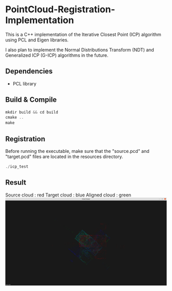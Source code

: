 # PointCloud-Registration-Implementation
This is a C++ implementation of the Iterative Closest Point (ICP) algorithm using PCL and Eigen libraries. 

I also plan to implement the Normal Distributions Transform (NDT) and Generalized ICP (G-ICP) algorithms in the future.

## Dependencies

- PCL library

## Build & Compile

```cpp
mkdir build && cd build
cmake ..
make
```

## Registration

Before running the executable, make sure that the "source.pcd" and "target.pcd" files are located in the resources directory.

```cpp
./icp_test 
```

## Result
Source cloud : red
Target cloud : blue
Aligned cloud : green
![](./ICP_result.png)
